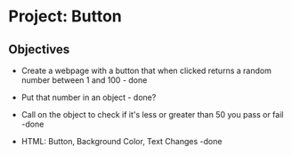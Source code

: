 # Project: Button

## Objectives

* Create a webpage with a button that when clicked returns a random number
between 1 and 100 - done

* Put that number in an object - done?

* Call on the object to check if it's less or greater than 50 you pass or fail
-done

* HTML: Button, Background Color, Text Changes -done
